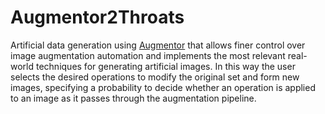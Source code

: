 # Augmentor2Throats
Artificial data generation using [Augmentor](https://github.com/mdbloice/Augmentor) that allows finer control over image augmentation automation and implements the most relevant real-world techniques for generating artificial images. In this way the user selects the desired operations to modify the original set and form new images, specifying a probability to decide whether an operation is applied to an image as it passes through the augmentation pipeline.
